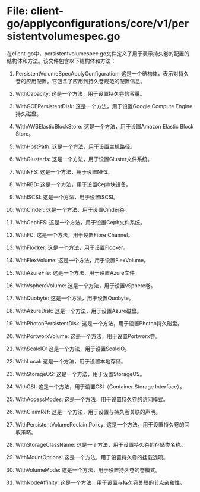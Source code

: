 # File: client-go/applyconfigurations/core/v1/persistentvolumespec.go

在client-go中，persistentvolumespec.go文件定义了用于表示持久卷的配置的结构体和方法。该文件包含以下结构体和方法：

1. PersistentVolumeSpecApplyConfiguration: 这是一个结构体，表示对持久卷的应用配置。它包含了应用到持久卷规范的配置信息。

2. WithCapacity: 这是一个方法，用于设置持久卷的容量。

3. WithGCEPersistentDisk: 这是一个方法，用于设置Google Compute Engine持久磁盘。

4. WithAWSElasticBlockStore: 这是一个方法，用于设置Amazon Elastic Block Store。

5. WithHostPath: 这是一个方法，用于设置主机路径。

6. WithGlusterfs: 这是一个方法，用于设置Gluster文件系统。

7. WithNFS: 这是一个方法，用于设置NFS。

8. WithRBD: 这是一个方法，用于设置Ceph块设备。

9. WithISCSI: 这是一个方法，用于设置iSCSI。

10. WithCinder: 这是一个方法，用于设置Cinder卷。

11. WithCephFS: 这是一个方法，用于设置Ceph文件系统。

12. WithFC: 这是一个方法，用于设置Fibre Channel。

13. WithFlocker: 这是一个方法，用于设置Flocker。

14. WithFlexVolume: 这是一个方法，用于设置FlexVolume。

15. WithAzureFile: 这是一个方法，用于设置Azure文件。

16. WithVsphereVolume: 这是一个方法，用于设置vSphere卷。

17. WithQuobyte: 这是一个方法，用于设置Quobyte。

18. WithAzureDisk: 这是一个方法，用于设置Azure磁盘。

19. WithPhotonPersistentDisk: 这是一个方法，用于设置Photon持久磁盘。

20. WithPortworxVolume: 这是一个方法，用于设置Portworx卷。

21. WithScaleIO: 这是一个方法，用于设置ScaleIO。

22. WithLocal: 这是一个方法，用于设置本地存储。

23. WithStorageOS: 这是一个方法，用于设置StorageOS。

24. WithCSI: 这是一个方法，用于设置CSI（Container Storage Interface）。

25. WithAccessModes: 这是一个方法，用于设置持久卷的访问模式。

26. WithClaimRef: 这是一个方法，用于设置与持久卷关联的声明。

27. WithPersistentVolumeReclaimPolicy: 这是一个方法，用于设置持久卷的回收策略。

28. WithStorageClassName: 这是一个方法，用于设置持久卷的存储类名称。

29. WithMountOptions: 这是一个方法，用于设置持久卷的挂载选项。

30. WithVolumeMode: 这是一个方法，用于设置持久卷的卷模式。

31. WithNodeAffinity: 这是一个方法，用于设置与持久卷关联的节点亲和性。

